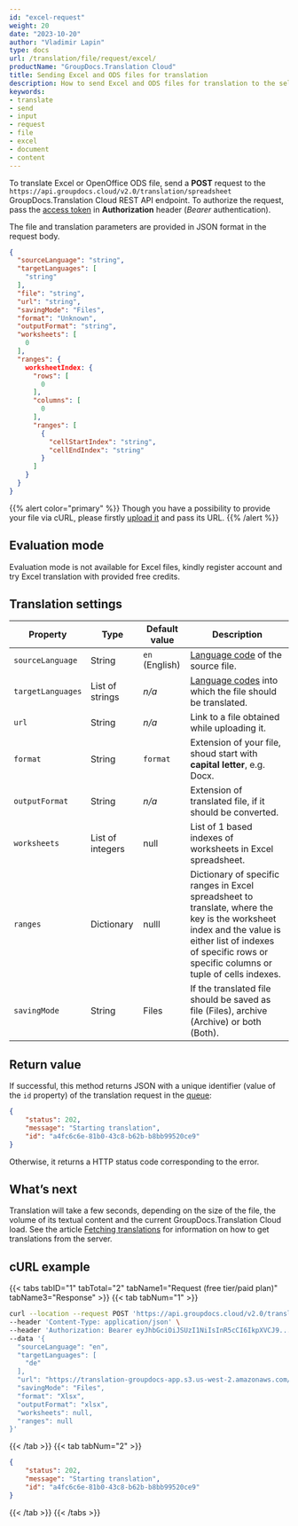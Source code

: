 ```yaml
---
id: "excel-request"
weight: 20
date: "2023-10-20"
author: "Vladimir Lapin"
type: docs
url: /translation/file/request/excel/
productName: "GroupDocs.Translation Cloud"
title: Sending Excel and ODS files for translation
description: How to send Excel and ODS files for translation to the selected languages.
keywords:
- translate
- send
- input
- request
- file
- excel
- document
- content
---
```


To translate Excel or OpenOffice ODS file, send a **POST** request to the `https://api.groupdocs.cloud/v2.0/translation/spreadsheet` GroupDocs.Translation Cloud REST API endpoint. To authorize the request, pass the [access token](/translation/authorization/) in **Authorization** header (_Bearer_ authentication).

The file and translation parameters are provided in JSON format in the request body.

```json
{
  "sourceLanguage": "string",
  "targetLanguages": [
    "string"
  ],
  "file": "string",
  "url": "string",
  "savingMode": "Files",
  "format": "Unknown",
  "outputFormat": "string",
  "worksheets": [
    0
  ],
  "ranges": {
    worksheetIndex: {
      "rows": [
        0
      ],
      "columns": [
        0
      ],
      "ranges": [
        {
          "cellStartIndex": "string",
          "cellEndIndex": "string"
        }
      ]
    }
  }
}
```

{{% alert color="primary" %}} 
Though you have a possibility to provide your file via cURL, please firstly [upload it](/translation/file/upload/) and pass its URL.
{{% /alert %}}

## Evaluation mode

Evaluation mode is not available for Excel files, kindly register account and try Excel translation with provided free credits.

## Translation settings

Property | Type | Default value | Description
-------- | ---- | ------------- | -----------
`sourceLanguage` | String | `en` (English) | [Language code](/translation/languages/) of the source file.
`targetLanguages` | List of strings | _n/a_ | [Language codes](/translation/languages/) into which the file should be translated.
`url` | String | _n/a_ | Link to a file obtained while uploading it.
`format` | String | `format` | Extension of your file, shoud start with **capital letter**, e.g. Docx.
`outputFormat` | String | _n/a_ | Extension of translated file, if it should be converted.
`worksheets` | List of integers | null | List of 1 based indexes of worksheets in Excel spreadsheet.
`ranges` | Dictionary | nulll | Dictionary of specific ranges in Excel spreadsheet to translate, where the key is the worksheet index and the value is either list of indexes of specific rows or specific columns or tuple of cells indexes.
`savingMode` | String | Files | If the translated file should be saved as file (Files), archive (Archive) or both (Both).

## Return value

If successful, this method returns JSON with a unique identifier (value of the `id` property) of the translation request in the [queue](/translation/workflow/):

```json
{
	"status": 202,
	"message": "Starting translation",
	"id": "a4fc6c6e-81b0-43c8-b62b-b8bb99520ce9"
}
```

Otherwise, it returns a HTTP status code corresponding to the error.

## What’s next

Translation will take a few seconds, depending on the size of the file, the volume of its textual content and the current GroupDocs.Translation Cloud load. See the article [Fetching translations](/translation/file/fetch/) for information on how to get translations from the server.

## cURL example

{{< tabs tabID="1" tabTotal="2" tabName1="Request (free tier/paid plan)" tabName3="Response" >}}
{{< tab tabNum="1" >}}
```bash
curl --location --request POST 'https://api.groupdocs.cloud/v2.0/translation/spreadsheet' \
--header 'Content-Type: application/json' \
--header 'Authorization: Bearer eyJhbGciOiJSUzI1NiIsInR5cCI6IkpXVCJ9...UV1hLfgNCSQ4VKGCOA' \
--data '{
  "sourceLanguage": "en",
  "targetLanguages": [
    "de"
  ],
  "url": "https://translation-groupdocs-app.s3.us-west-2.amazonaws.com/0cd7b09d-4d63-4bcd-a9a5-dfd72897aa17.pdf...ff474526313a24821e98",
  "savingMode": "Files",
  "format": "Xlsx",
  "outputFormat": "xlsx",
  "worksheets": null,
  "ranges": null
}'
```
{{< /tab >}}
{{< tab tabNum="2" >}}
```json
{
	"status": 202,
	"message": "Starting translation",
	"id": "a4fc6c6e-81b0-43c8-b62b-b8bb99520ce9"
}
```
{{< /tab >}}
{{< /tabs >}}
